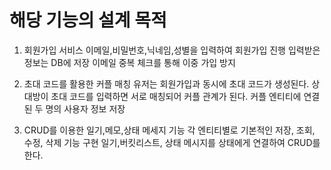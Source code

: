 # 해당 기능의 설계 목적

1. 회원가입 서비스
  이메일,비밀번호,닉네임,성별을 입력하여 회원가입 진행
  입력받은 정보는 DB에 저장
  이메일 중복 체크를 통해 이중 가입 방지
   
2. 초대 코드를 활용한 커플 매칭
   유저는 회원가입과 동시에 초대 코드가 생성된다.
   상대방이 초대 코드를 입력하면 서로 매칭되어 커플 관계가 된다.
   커플 엔티티에 연결된 두 명의 사용자 정보 저장

3.  CRUD를 이용한 일기,메모,상태 메세지 기능
   각 엔티티별로 기본적인 저장, 조회, 수정, 삭제 기능 구현
   일기,버킷리스트, 상태 메시지를 상태에게 연결하여 CRUD를 한다.
